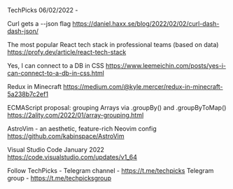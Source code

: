 TechPicks 06/02/2022 -

Curl gets a --json flag
https://daniel.haxx.se/blog/2022/02/02/curl-dash-dash-json/

The most popular React tech stack in professional teams (based on data)
https://profy.dev/article/react-tech-stack

Yes, I can connect to a DB in CSS
https://www.leemeichin.com/posts/yes-i-can-connect-to-a-db-in-css.html

Redux in Minecraft
https://medium.com/@kyle.mercer/redux-in-minecraft-5a238b7c2ef1

ECMAScript proposal: grouping Arrays via .groupBy() and .groupByToMap()
https://2ality.com/2022/01/array-grouping.html

AstroVim - an aesthetic, feature-rich Neovim config
https://github.com/kabinspace/AstroVim

Visual Studio Code January 2022
https://code.visualstudio.com/updates/v1_64

Follow TechPicks -
Telegram channel - https://t.me/techpicks
Telegram group - https://t.me/techpicksgroup